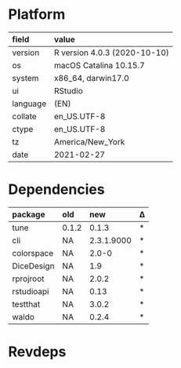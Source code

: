 # Platform

|field    |value                        |
|:--------|:----------------------------|
|version  |R version 4.0.3 (2020-10-10) |
|os       |macOS Catalina 10.15.7       |
|system   |x86_64, darwin17.0           |
|ui       |RStudio                      |
|language |(EN)                         |
|collate  |en_US.UTF-8                  |
|ctype    |en_US.UTF-8                  |
|tz       |America/New_York             |
|date     |2021-02-27                   |

# Dependencies

|package    |old   |new        |Δ  |
|:----------|:-----|:----------|:--|
|tune       |0.1.2 |0.1.3      |*  |
|cli        |NA    |2.3.1.9000 |*  |
|colorspace |NA    |2.0-0      |*  |
|DiceDesign |NA    |1.9        |*  |
|rprojroot  |NA    |2.0.2      |*  |
|rstudioapi |NA    |0.13       |*  |
|testthat   |NA    |3.0.2      |*  |
|waldo      |NA    |0.2.4      |*  |

# Revdeps

